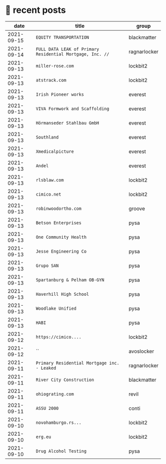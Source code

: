 # 📰 recent posts

| date | title | group |
|---|---|---|
| 2021-09-15 | `EQUITY TRANSPORTATION` | blackmatter |
| 2021-09-14 | `FULL DATA LEAK of Primary Residential Mortgage, Inc. //` | ragnarlocker |
| 2021-09-13 | `miller-rose.com ` | lockbit2 |
| 2021-09-13 | `atstrack.com ` | lockbit2 |
| 2021-09-13 | `Irish Pioneer works` | everest |
| 2021-09-13 | `VIVA Formwork and Scaffolding` | everest |
| 2021-09-13 | `Hörmanseder Stahlbau GmbH` | everest |
| 2021-09-13 | `Southland` | everest |
| 2021-09-13 | `Xmedicalpicture` | everest |
| 2021-09-13 | `Andel` | everest |
| 2021-09-13 | `rlsblaw.com ` | lockbit2 |
| 2021-09-13 | `cimico.net ` | lockbit2 |
| 2021-09-13 | `robinwoodortho.com` | groove |
| 2021-09-13 | `Betson Enterprises` | pysa |
| 2021-09-13 | `One Community Health` | pysa |
| 2021-09-13 | `Jesse Engineering Co` | pysa |
| 2021-09-13 | `Grupo SAN` | pysa |
| 2021-09-13 | `Spartanburg & Pelham OB-GYN` | pysa |
| 2021-09-13 | `Haverhill High School` | pysa |
| 2021-09-13 | `Woodlake Unified` | pysa |
| 2021-09-13 | `HABI` | pysa |
| 2021-09-12 | `https://cimico.... ` | lockbit2 |
| 2021-09-12 | `` | avoslocker |
| 2021-09-11 | `Primary Residential Mortgage inc. - Leaked` | ragnarlocker |
| 2021-09-11 | `River City Construction` | blackmatter |
| 2021-09-11 | `ohiograting.com` | revil |
| 2021-09-11 | `ASSU 2000` | conti |
| 2021-09-10 | `novohamburgo.rs... ` | lockbit2 |
| 2021-09-10 | `erg.eu ` | lockbit2 |
| 2021-09-10 | `Drug Alcohol Testing` | pysa |
